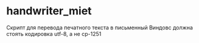 # handwriter_miet
Скрипт для перевода печатного текста в письменный
Виндовс должна стоять кодировка utf-8, а не cp-1251
